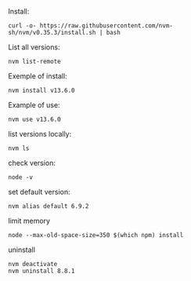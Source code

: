 
Install:
```
curl -o- https://raw.githubusercontent.com/nvm-sh/nvm/v0.35.3/install.sh | bash
```

List all versions:
```
nvm list-remote
```

Exemple of install:
```
nvm install v13.6.0
```

Example of use:
```
nvm use v13.6.0
```

list versions locally:
```
nvm ls
```

check version:
```
node -v
```

set default version:
```
nvm alias default 6.9.2
```

limit memory
```
node --max-old-space-size=350 $(which npm) install
```


uninstall
```
nvm deactivate
nvm uninstall 8.8.1
``` 
